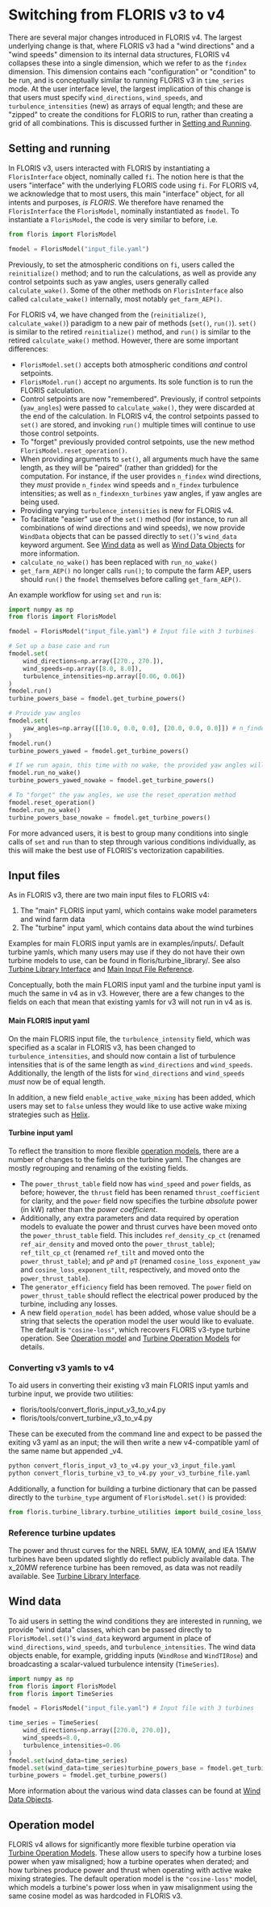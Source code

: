 # Switching from FLORIS v3 to v4

There are several major changes introduced in FLORIS v4. The largest underlying change is that,
where FLORIS v3 had a "wind directions" and a "wind speeds" dimension to its internal data
structures, FLORIS v4 collapses these into a single dimension, which we refer to as the `findex`
dimension. This dimension contains each "configuration" or "condition" to be run, and is
conceptually similar to running FLORIS v3 in `time_series` mode. At the user interface level, the
largest implication of this change is that users must specify `wind_directions`, `wind_speeds`, and
`turbulence_intensities` (new) as arrays of equal length; and these are "zipped" to create the
conditions for FLORIS to run, rather than creating a grid of all combinations. This is discussed
further in [Setting and Running](#setting-and-running).

## Setting and running

In FLORIS v3, users interacted with FLORIS by instantiating a `FlorisInterface` object, nominally
called `fi`. The notion here is that the users "interface" with the underlying FLORIS code using
`fi`. For FLORIS v4, we acknowledge that to most users, this main "interface" object, for all
intents and purposes, _is FLORIS_. We therefore have renamed the `FlorisInterface` the
`FlorisModel`, nominally instantiated as `fmodel`. To instantiate a `FlorisModel`, the code is
very similar to before, i.e.
```python
from floris import FlorisModel

fmodel = FlorisModel("input_file.yaml")
```

Previously, to set the atmospheric conditions on `fi`, users called the `reinitialize()` method;
and to run the calculations, as well as provide any control setpoints such as yaw angles, users
generally called `calculate_wake()`. Some of the other methods on `FlorisInterface` also called
`calculate_wake()` internally, most notably `get_farm_AEP()`.

For FLORIS v4, we have changed from the (`reinitialize()`, `calculate_wake()`) paradigm to a new
pair of methods (`set()`, `run()`). `set()` is similar to the retired `reinitialize()` method, and
`run()` is similar to the retired `calculate_wake()` method. However, there are some important
differences:
- `FlorisModel.set()` accepts both atmospheric conditions _and_ control setpoints.
- `FlorisModel.run()` accept no arguments. Its sole function is to run the FLORIS calculation.
- Control setpoints are now "remembered". Previously, if control setpoints (`yaw_angles`) were
passed to `calculate_wake()`, they were discarded at the end of the calculation. In FLORIS v4, the
control setpoints passed to `set()` are stored, and invoking `run()` multiple times will continue to
use those control setpoints.
- To "forget" previously provided control setpoints, use the new method
`FlorisModel.reset_operation()`.
- When providing arguments to `set()`, all arguments much have the same length, as they will be
"paired" (rather than gridded) for the computation. For instance, if the user provides `n_findex`
wind directions, they _must_ provide `n_findex` wind speeds and `n_findex` turbulence intensities;
as well as `n_findex`x`n_turbines` yaw angles, if yaw angles are being used.
- Providing varying `turbulence_intensities` is new for FLORIS v4.
- To facilitate "easier" use of the `set()` method (for instance, to run all combinations of
wind directions and wind speeds), we now provide `WindData` objects that can be passed directly to
`set()`'s `wind_data` keyword argument. See [Wind data](#wind-data) as well as
[Wind Data Objects](wind_data_user) for more information.
- `calculate_no_wake()` has been replaced with `run_no_wake()`
- `get_farm_AEP()` no longer calls `run()`; to compute the farm AEP, users should `run()` the
`fmodel` themselves before calling `get_farm_AEP()`.

An example workflow for using `set` and `run` is:
```python
import numpy as np
from floris import FlorisModel

fmodel = FlorisModel("input_file.yaml") # Input file with 3 turbines

# Set up a base case and run
fmodel.set(
    wind_directions=np.array([270., 270.]),
    wind_speeds=np.array([8.0, 8.0]),
    turbulence_intensities=np.array([0.06, 0.06])
)
fmodel.run()
turbine_powers_base = fmodel.get_turbine_powers()

# Provide yaw angles
fmodel.set(
    yaw_angles=np.array([[10.0, 0.0, 0.0], [20.0, 0.0, 0.0]]) # n_findex x n_turbines
)
fmodel.run()
turbine_powers_yawed = fmodel.get_turbine_powers()

# If we run again, this time with no wake, the provided yaw angles will still be used
fmodel.run_no_wake()
turbine_powers_yawed_nowake = fmodel.get_turbine_powers()

# To "forget" the yaw angles, we use the reset_operation method
fmodel.reset_operation()
fmodel.run_no_wake()
turbine_powers_base_nowake = fmodel.get_turbine_powers()
```

For more advanced users, it is best to group many conditions into single calls of `set` and `run`
than to step through various conditions individually, as this will make the best use of FLORIS's
vectorization capabilities.

## Input files
As in FLORIS v3, there are two main input files to FLORIS v4:
1. The "main" FLORIS input yaml, which contains wake model parameters and wind farm data
2. The "turbine" input yaml, which contains data about the wind turbines

Examples for main FLORIS input yamls are in examples/inputs/. Default turbine yamls, which many
users
may use if they do not have their own turbine models to use, can be found in
floris/turbine_library/.
See also [Turbine Library Interface](input_reference_turbine) and
[Main Input File Reference](input_reference_main).

Conceptually, both the main FLORIS input yaml and the turbine input yaml is much the same in v4 as
in v3. However, there are a few changes to the fields on each that mean that existing yamls for v3
will not run in v4 as is.

#### Main FLORIS input yaml
On the main FLORIS input file, the `turbulence_intensity` field,
which was specified as a scalar in FLORIS v3, has been changed to `turbulence_intensities`, and
should now contain a list of turbulence intensities that is of the same length as `wind_directions`
and `wind_speeds`. Additionally, the length of the lists for `wind_directions` and `wind_speeds`
_must_ now be of equal length.

In addition, a new field `enable_active_wake_mixing` has been added, which users may set to
`false` unless they would like to use active wake mixing strategies such as
[Helix](empirical_gauss_model.md#Added-mixing-by-active-wake-control).

#### Turbine input yaml
To reflect the transition to more flexible [operation models](#operation-model), there are a
number of changes to the fields on the turbine yaml. The changes are mostly regrouping and
renaming of the existing fields.
- The `power_thrust_table` field now has `wind_speed` and `power` fields, as before; however,
the `thrust` field has been renamed `thrust_coefficient` for clarity, and the `power` field now
specifies the turbine _absolute_ power (in kW) rather than the _power coefficient_.
- Additionally, any extra parameters and data required by operation models to evaluate the power
and thrust curves have been moved onto the `power_thrust_table` field. This includes
`ref_density_cp_ct` (renamed `ref_air_density` and moved onto the `power_thrust_table`);
`ref_tilt_cp_ct` (renamed `ref_tilt` and moved onto the `power_thrust_table`); and `pP` and `pT`
(renamed `cosine_loss_exponent_yaw` and `cosine_loss_exponent_tilt`, respectively, and moved onto
the `power_thrust_table`).
- The `generator_efficiency` field has been removed. The `power` field on `power_thrust_table`
should reflect the electrical power produced by the turbine, including any losses.
- A new field `operation_model` has been added, whose value should be a string that selects the
operation model the user would like to evaluate. The default is `"cosine-loss"`,
which recovers FLORIS v3-type turbine operation. See [Operation model](#operation-model) and
[Turbine Operation Models](operation_models_user) for details.

### Converting v3 yamls to v4
To aid users in converting their existing v3 main FLORIS input yamls and turbine input, we provide
two utilities:
- floris/tools/convert_floris_input_v3_to_v4.py
- floris/tools/convert_turbine_v3_to_v4.py

These can be executed from the command line and expect to be passed the exiting v3 yaml as an input;
the will then write a new v4-compatible yaml of the same name but appended _v4.
```bash
python convert_floris_input_v3_to_v4.py your_v3_input_file.yaml
python convert_floris_turbine_v3_to_v4.py your_v3_turbine_file.yaml
```

Additionally, a function for building a turbine dictionary that can be passed directly to the
`turbine_type` argument of `FlorisModel.set()` is provided:
```python
from floris.turbine_library.turbine_utilities import build_cosine_loss_turbine_dict
```

### Reference turbine updates
The power and thrust curves for the NREL 5MW, IEA 10MW, and IEA 15MW turbines have been updated
slightly do reflect publicly available data. The x_20MW reference turbine has been removed, as data
was not readily available. See [Turbine Library Interface](turbine_interaction).

## Wind data
To aid users in setting the wind conditions they are interested in running, we provide "wind data"
classes, which can be passed directly to `FlorisModel.set()`'s `wind_data` keyword argument in place
of `wind_directions`, `wind_speeds`, and `turbulence_intensities`. The wind data objects enable,
for example, gridding inputs (`WindRose` and `WindTIRose`) and broadcasting a scalar-valued
turbulence intensity (`TimeSeries`).
```python
import numpy as np
from floris import FlorisModel
from floris import TimeSeries

fmodel = FlorisModel("input_file.yaml") # Input file with 3 turbines

time_series = TimeSeries(
    wind_directions=np.array([270.0, 270.0]),
    wind_speeds=8.0,
    turbulence_intensities=0.06
)
fmodel.set(wind_data=time_series)
fmodel.set(wind_data=time_series)turbine_powers_base = fmodel.get_turbine_powers()
turbine_powers = fmodel.get_turbine_powers()
```

More information about the various wind data classes can be found at
[Wind Data Objects](wind_data_user).

## Operation model
FLORIS v4 allows for significantly more flexible turbine operation via
[Turbine Operation Models](operation_models_user). These allow users to specify how a turbine loses
power when yaw misaligned; how a turbine operates when derated; and how turbines produce power
and thrust when operating with active wake mixing strategies. The default operation model is the
`"cosine-loss"` model, which models a turbine's power loss when in yaw misalignment using the same
cosine model as was hardcoded in FLORIS v3.

